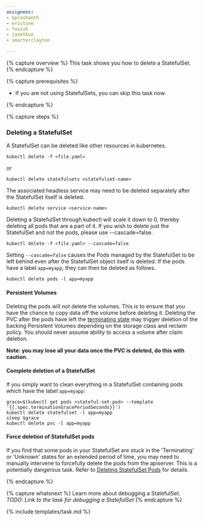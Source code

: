 ```yaml
---
assignees:
- bprashanth
- erictune
- foxish
- janetkuo
- smarterclayton

---
```


{% capture overview %}
This task shows you how to delete a StatefulSet.
{% endcapture %}

{% capture prerequisites %}

* If you are not using StatefulSets, you can skip this task now. 

{% endcapture %}

{% capture steps %}

### Deleting a StatefulSet

A StatefulSet can be deleted like other resources in kubernetes. 

```shell
kubectl delete -f <file.yaml> 
```

or

```shell
kubectl delete statefulsets <statefulset-name>
```

The associated headless service may need to be deleted separately after the StatefulSet itself is deleted.

```shell
kubectl delete service <service-name>
```

Deleting a StatefulSet through kubectl will scale it down to 0, thereby deleting all pods that are a part of it. If you wish to delete just the StatefulSet and not the pods, please use --cascade=false.


```shell
kubectl delete -f <file.yaml> --cascade=false
```
Setting `--cascade=false` causes the Pods managed by the StatefulSet to be left behind even after the StatefulSet object itself is deleted.
If the pods have a label `app=myapp`, they can then be deleted as follows.

```shell
kubectl delete pods -l app=myapp
```

#### Persistent Volumes

Deleting the pods will *not* delete the volumes. This is to ensure that you have the chance to copy data off the volume before deleting it. Deleting the PVC after the pods have left the [terminating state](/docs/user-guide/pods/index#termination-of-pods) may trigger deletion of the backing Persistent Volumes depending on the storage class and reclaim policy. You should never assume ability to access a volume after claim deletion.

**Note: you may lose all your data once the PVC is deleted, do this with caution.**

#### Complete deletion of a StatefulSet

If you simply want to clean everything in a StatefulSet containing pods which have the label `app=myapp`:

```shell
grace=$(kubectl get pods <stateful-set-pod> --template '{{.spec.terminationGracePeriodSeconds}}')
kubectl delete statefulset -l app=myapp
sleep $grace
kubectl delete pvc -l app=myapp
```

#### Force deletion of StatefulSet pods

If you find that some pods in your StatefulSet are stuck in the 'Terminating' or 'Unknown' states for an extended period of time, you may need to manually intervene to forcefully delete the pods from the apiserver. This is a potentially dangerous task. Refer to [Deleting StatefulSet Pods](/docs/tasks/stateful-sets/deleting-pods/) for details.

{% endcapture %}

{% capture whatsnext %}
Learn more about debugging a StatefulSet. *TODO: Link to the task for debugging a StatefulSet*
{% endcapture %}

{% include templates/task.md %}
